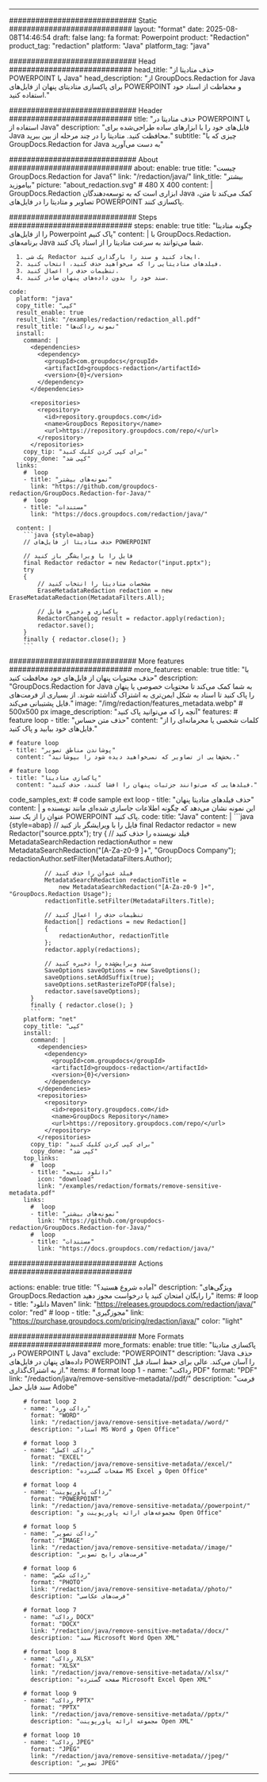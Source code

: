 
---
############################# Static ############################
layout: "format"
date:  2025-08-08T14:46:54
draft: false
lang: fa
format: Powerpoint
product: "Redaction"
product_tag: "redaction"
platform: "Java"
platform_tag: "java"

############################# Head ############################
head_title: "حذف متادیتا از POWERPOINT با Java"
head_description: "از GroupDocs.Redaction for Java برای پاکسازی متادیتای پنهان از فایل‌های POWERPOINT و محفاظت از اسناد خود استفاده کنید."

############################# Header ############################
title: "حذف متادیتا در POWERPOINT با استفاده از Java" 
description: "فایل‌های خود را با ابزارهای ساده طراحی‌شده برای Java محافظت کنید. متادیتا را در چند مرحله از بین ببرید."
subtitle: "چیزی که با GroupDocs.Redaction for Java به دست می‌آورید" 

############################# About ############################
about:
    enable: true
    title: "چیست GroupDocs.Redaction for Java؟"
    link: "/redaction/java/"
    link_title: "بیشتر بیاموزید"
    picture: "about_redaction.svg" # 480 X 400
    content: |
       GroupDocs.Redaction ابزاری است که به توسعه‌دهندگان Java کمک می‌کند تا متن، تصاویر و متادیتا را در فایل‌های POWERPOINT پاکسازی کنند.

############################# Steps ############################
steps:
    enable: true
    title: "چگونه متادیتا را از فایل‌های Powerpoint پاک کنیم"
    content: |
      با GroupDocs.Redaction، برنامه‌های Java شما می‌توانند به سرعت متادیتا را از اسناد پاک کنند.
      
      1. یک شی Redactor ایجاد کنید و سند را بارگذاری کنید.
      2. فیلدهای متادیتایی را که می‌خواهید حذف کنید، انتخاب کنید.
      3. تنظیمات حذف را اعمال کنید.
      4. سند خود را بدون داده‌های پنهان صادر کنید.
   
    code:
      platform: "java"
      copy_title: "کپی"
      result_enable: true
      result_link: "/examples/redaction/redaction_all.pdf"
      result_title: "نمونه رداکت‌ها"
      install:
        command: |
          <dependencies>
            <dependency>
              <groupId>com.groupdocs</groupId>
              <artifactId>groupdocs-redaction</artifactId>
              <version>{0}</version>
            </dependency>
          </dependencies>

          <repositories>
            <repository>
              <id>repository.groupdocs.com</id>
              <name>GroupDocs Repository</name>
              <url>https://repository.groupdocs.com/repo/</url>
            </repository>
          </repositories>
        copy_tip: "برای کپی کردن کلیک کنید"
        copy_done: "کپی شد"
      links:
        #  loop
        - title: "نمونه‌های بیشتر"
          link: "https://github.com/groupdocs-redaction/GroupDocs.Redaction-for-Java/"
        #  loop
        - title: "مستندات"
          link: "https://docs.groupdocs.com/redaction/java/"
          
      content: |
        ```java {style=abap}
        // حذف متادیتا از فایل‌های POWERPOINT

        // فایل را با ویرایشگر باز کنید
        final Redactor redactor = new Redactor("input.pptx");
        try
        {
            // مشخصات متادیتا را انتخاب کنید
            EraseMetadataRedaction redaction = new EraseMetadataRedaction(MetadataFilters.All);

            // پاکسازی و ذخیره فایل
            RedactorChangeLog result = redactor.apply(redaction);
            redactor.save();
        }
        finally { redactor.close(); }
        ```            


############################# More features ############################
more_features:
  enable: true
  title: "با حذف محتویات پنهان از فایل‌های خود محافظت کنید"
  description: "GroupDocs.Redaction for Java به شما کمک می‌کند تا محتویات خصوصی یا پنهان را پاک کنید تا اسناد به شکل ایمن‌تری به اشتراک گذاشته شوند. از بسیاری از فرمت‌های فایل پشتیبانی می‌کند."
  image: "/img/redaction/features_metadata.webp" # 500x500 px
  image_description: "آنچه را که می‌توانید پاک کنید"
  features:
    # feature loop
    - title: "حذف متن حساس"
      content: "کلمات شخصی یا محرمانه‌ای را از فایل‌های خود بیابید و پاک کنید."

    # feature loop
    - title: "پوشاندن مناطق تصویر"
      content: "بخش‌هایی از تصاویر که نمی‌خواهید دیده شود را بپوشانید."

    # feature loop
    - title: "پاکسازی متادیتا"
      content: "فیلدهایی که می‌توانند جزئیات پنهان را افشا کنند، حذف کنید."
      
  code_samples_ext:
    # code sample ext loop
    - title: "حذف فیلدهای متادیتا پنهان"
      content: |
        این نمونه نشان می‌دهد که چگونه اطلاعات جاسازی شده‌ای مانند نویسنده و عنوان را از یک سند POWERPOINT پاک کنید.
      code:
        title: "Java"
        content: |
          ```java {style=abap}
          //  فایل را با ویرایشگر باز کنید
          final Redactor redactor = new Redactor("source.pptx");
          try
          {
              // فیلد نویسنده را حذف کنید
              MetadataSearchRedaction redactionAuthor = 
                  new MetadataSearchRedaction("[A-Za-z0-9 ]+", "GroupDocs Company");
              redactionAuthor.setFilter(MetadataFilters.Author);

              // فیلد عنوان را حذف کنید
              MetadataSearchRedaction redactionTitle = 
                  new MetadataSearchRedaction("[A-Za-z0-9 ]+", "GroupDocs.Redaction Usage");
              redactionTitle.setFilter(MetadataFilters.Title);

              // تنظیمات حذف را اعمال کنید
              Redaction[] redactions = new Redaction[]
              {
                  redactionAuthor, redactionTitle
              };
              redactor.apply(redactions);

              // سند ویرایش‌شده را ذخیره کنید
              SaveOptions saveOptions = new SaveOptions();
              saveOptions.setAddSuffix(true);
              saveOptions.setRasterizeToPDF(false);
              redactor.save(saveOptions);
          }
          finally { redactor.close(); }
          ```
        platform: "net"
        copy_title: "کپی"
        install:
          command: |
            <dependencies>
              <dependency>
                <groupId>com.groupdocs</groupId>
                <artifactId>groupdocs-redaction</artifactId>
                <version>{0}</version>
              </dependency>
            </dependencies>
            <repositories>
              <repository>
                <id>repository.groupdocs.com</id>
                <name>GroupDocs Repository</name>
                <url>https://repository.groupdocs.com/repo/</url>
              </repository>
            </repositories>
          copy_tip: "برای کپی کردن کلیک کنید"
          copy_done: "کپی شد"
        top_links:
          #  loop
          - title: "دانلود نتیجه"
            icon: "download"
            link: "/examples/redaction/formats/remove-sensitive-metadata.pdf"
        links:
          #  loop
          - title: "نمونه‌های بیشتر"
            link: "https://github.com/groupdocs-redaction/GroupDocs.Redaction-for-Java/"
          #  loop
          - title: "مستندات"
            link: "https://docs.groupdocs.com/redaction/java/"


############################# Actions ############################

actions:
  enable: true
  title: "آماده شروع هستید؟"
  description: "ویژگی‌های GroupDocs.Redaction را رایگان امتحان کنید یا درخواست مجوز دهید"
  items:
    #  loop
    - title: "دانلود Maven"
      link: "https://releases.groupdocs.com/redaction/java/"
      color: "red"
        #  loop
    - title: "مجوزگیری"
      link: "https://purchase.groupdocs.com/pricing/redaction/java/"
      color: "light"


############################# More Formats #####################
more_formats:
    enable: true
    title: "پاکسازی متادیتا در POWERPOINT با Java"
    exclude: "POWERPOINT"
    description: "Java حذف داده‌های پنهان در فایل‌های POWERPOINT را آسان می‌کند. عالی برای حفظ اسناد قبل از به اشتراک‌گذاری."
    items: 
        # format loop 1
        - name: "رداکت PDF"
          format: "PDF"
          link: "/redaction/java/remove-sensitive-metadata//pdf/"
          description: "فرمت سند قابل حمل Adobe"

        # format loop 2
        - name: "رداکت ورد"
          format: "WORD"
          link: "/redaction/java/remove-sensitive-metadata//word/"
          description: "اسناد MS Word و Open Office"
          
        # format loop 3
        - name: "رداکت اکسل"
          format: "EXCEL"
          link: "/redaction/java/remove-sensitive-metadata//excel/"
          description: "صفحات گسترده MS Excel و Open Office"

        # format loop 4
        - name: "رداکت پاورپوینت"
          format: "POWERPOINT"
          link: "/redaction/java/remove-sensitive-metadata//powerpoint/"
          description: "مجموعه‌های ارائه پاورپوینت و Open Office"

        # format loop 5
        - name: "رداکت تصویر"
          format: "IMAGE"
          link: "/redaction/java/remove-sensitive-metadata//image/"
          description: "فرمت‌های رایج تصویر"

        # format loop 6
        - name: "رداکت عکس"
          format: "PHOTO"
          link: "/redaction/java/remove-sensitive-metadata//photo/"
          description: "فرمت‌های عکاسی"

        # format loop 7
        - name: "رداکت DOCX"
          format: "DOCX"
          link: "/redaction/java/remove-sensitive-metadata//docx/"
          description: "سند Microsoft Word Open XML"
          
        # format loop 8
        - name: "رداکت XLSX"
          format: "XLSX"
          link: "/redaction/java/remove-sensitive-metadata//xlsx/"
          description: "صفحه گسترده Microsoft Excel Open XML"
          
        # format loop 9
        - name: "رداکت PPTX"
          format: "PPTX"
          link: "/redaction/java/remove-sensitive-metadata//pptx/"
          description: "مجموعه ارائه پاورپوینت Open XML"

        # format loop 10
        - name: "رداکت JPEG"
          format: "JPEG"
          link: "/redaction/java/remove-sensitive-metadata//jpeg/"
          description: "تصویر JPEG"


---